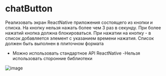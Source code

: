 # chatButton
Реализовать экран ReactNative приложения состоящего из кнопки и списка.
На кнопку нельзя нажать более чем 3 раз в секунду. При более нажатий кнопка должна блокироваться.
При нажатии на кнопку - в список добавляется элемент с указанием времени нажатия.
Список должен быть выполнен в плиточном формата
+ Можно использовать стандартное API ReactNative
-Нельзя использовать сторонние библиотеки

![image](https://user-images.githubusercontent.com/31363936/146997830-f62c40c8-a3f6-4d26-a102-e52ea3a9616a.png)
